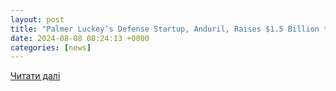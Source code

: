 ```yaml
---
layout: post
title: "Palmer Luckey’s Defense Startup, Anduril, Raises $1.5 Billion to Produce AI-Powered Weapons | WIRED"
date: 2024-08-08 08:24:13 +0000
categories: [news]
---
```


[Читати далі](https://www.wired.com/story/anduril-palmer-luckey-funding-ai-drones-arsenal-factory/)
